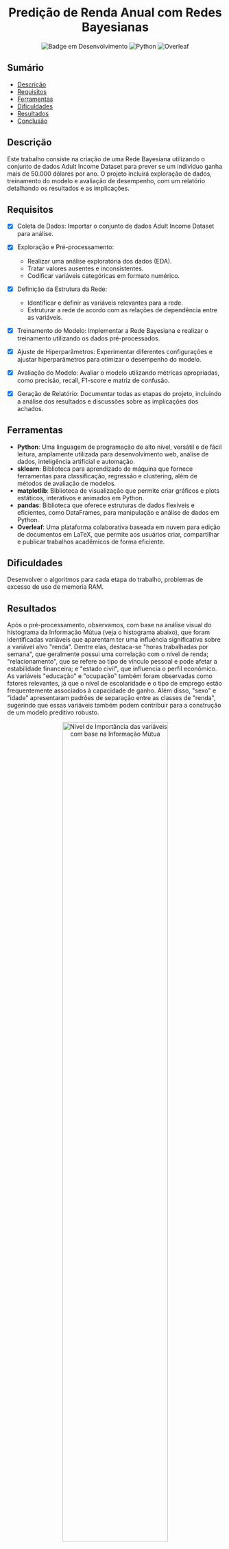 <h1 align="center"> Predição de Renda Anual com Redes Bayesianas </h1>

<div align="center">

![Badge em Desenvolvimento](http://img.shields.io/static/v1?label=STATUS&message=EM%20DESENVOLVIMENTO&color=GREEN&style=for-the-badge)
![Python](https://img.shields.io/badge/Python-3776AB?style=for-the-badge&logo=python&logoColor=white)
![Overleaf](https://img.shields.io/badge/Overleaf-47A141?style=for-the-badge&logo=Overleaf&logoColor=white)


</div>


## Sumário

* [Descrição](#descrição)
* [Requisitos](#requisitos)
* [Ferramentas](#ferramentas)
* [Dificuldades](#dificuldades)
* [Resultados](#resultados)
* [Conclusão](#conclusao)

## Descrição

Este trabalho consiste na criação de uma Rede Bayesiana utilizando o conjunto de dados Adult Income Dataset para prever se um indivíduo ganha mais de 50.000 dólares por ano. O projeto incluirá exploração de dados, treinamento do modelo e avaliação de desempenho, com um relatório detalhando os resultados e as implicações.

## Requisitos

- [x] Coleta de Dados: Importar o conjunto de dados Adult Income Dataset para análise.
- [x] Exploração e Pré-processamento: 
  - Realizar uma análise exploratória dos dados (EDA).
  - Tratar valores ausentes e inconsistentes.
  - Codificar variáveis categóricas em formato numérico.
- [x] Definição da Estrutura da Rede: 
  - Identificar e definir as variáveis relevantes para a rede.
  - Estruturar a rede de acordo com as relações de dependência entre as variáveis.
- [x] Treinamento do Modelo: Implementar a Rede Bayesiana e realizar o treinamento utilizando os dados pré-processados.
- [x] Ajuste de Hiperparâmetros: Experimentar diferentes configurações e ajustar hiperparâmetros para otimizar o desempenho do modelo.
- [x] Avaliação do Modelo: Avaliar o modelo utilizando métricas apropriadas, como precisão, recall, F1-score e matriz de confusão.
- [x] Geração de Relatório: Documentar todas as etapas do projeto, incluindo a análise dos resultados e discussões sobre as implicações dos achados.


## Ferramentas

- **Python**: Uma linguagem de programação de alto nível, versátil e de fácil leitura, amplamente utilizada para desenvolvimento web, análise de dados, inteligência artificial e automação.
- **sklearn**: Biblioteca para aprendizado de máquina que fornece ferramentas para classificação, regressão e clustering, além de métodos de avaliação de modelos.  
- **matplotlib**: Biblioteca de visualização que permite criar gráficos e plots estáticos, interativos e animados em Python.  
- **pandas**: Biblioteca que oferece estruturas de dados flexíveis e eficientes, como DataFrames, para manipulação e análise de dados em Python.
- **Overleaf**: Uma plataforma colaborativa baseada em nuvem para edição de documentos em LaTeX, que permite aos usuários criar, compartilhar e publicar trabalhos acadêmicos de forma eficiente.


## Dificuldades

Desenvolver o algoritmos para cada etapa do trabalho, problemas de excesso de uso de memoria RAM.


## Resultados

Após o pré-processamento, observamos, com base na análise visual do histograma da Informação Mútua (veja o histograma abaixo), que foram identificadas variáveis que aparentam ter uma influência significativa sobre a variável alvo "renda". Dentre elas, destaca-se "horas trabalhadas por semana", que geralmente possui uma correlação com o nível de renda; "relacionamento", que se refere ao tipo de vínculo pessoal e pode afetar a estabilidade financeira; e "estado civil", que influencia o perfil econômico. As variáveis "educação" e "ocupação" também foram observadas como fatores relevantes, já que o nível de escolaridade e o tipo de emprego estão frequentemente associados à capacidade de ganho. Além disso, "sexo" e "idade" apresentaram padrões de separação entre as classes de "renda", sugerindo que essas variáveis também podem contribuir para a construção de um modelo preditivo robusto.

<div align="center">


<img src="images/osimportantes.png" alt="Nível de Importância das variáveis com base na Informação Mútua" width="70%">

</div>

A estrutura da rede Bayesiana foi elaborada com o objetivo de capturar as relações de dependência entre as variáveis mais relevantes do conjunto de dados, utilizando duas abordagens distintas: o BIC Score e o K2 Score. A primeira estrutura, obtida com o BIC Score, é mais seletiva, conectando apenas as variáveis com dependências diretas mais significativas, resultando em uma rede menos densa e mais interpretável. Já a segunda estrutura, construída com o K2 Score, apresenta uma rede Bayesiana mais densa e complexa, onde praticamente todas as variáveis estão interligadas, permitindo capturar relações mais sutis entre as variáveis. Essa diferença ocorre porque o K2 Score é um critério que favorece redes mais complexas, sem penalizar tanto a inclusão de conexões adicionais como faz o BIC Score. Essas duas estruturas permitem comparar a simplicidade e a complexidade na modelagem das dependências probabilísticas, possibilitando uma análise mais completa da influência das variáveis sobre o modelo.

<div align="center">

<img src="images/bic_diagrama.png" alt="Estrutura BIC" width="45%">
<img src="images/k2_diagrama.png" alt="Estrutura K2" width="45%">

</div>

Com base nessa seleção, realizamos ajustes metodológicos adicionais para garantir a precisão e a interpretabilidade do modelo. Para o ajuste dos hiperparâmetros, utilizamos técnicas de otimização iterativa, visando balancear a complexidade do modelo e evitar o overfitting. Aplicamos também estratégias de treinamento com validação cruzada para avaliar a consistência do desempenho do modelo em diferentes subconjuntos dos dados. Essas escolhas metodológicas, apoiadas por uma análise visual prévia, foram essenciais para aumentar a robustez e a eficácia do modelo na tarefa de classificação da renda, assegurando que ele generalize bem em novos dados.

Após a criação do modelo, a rede foi treinada com o estimador de máxima verossimilhança, utilizando uma amostra de 22.000 registros para garantir uma visão abrangente dos dados. Em seguida, um cálculo final do BIC Score foi realizado para avaliar o desempenho da estrutura obtida. A inferência foi conduzida usando evidências específicas (estado civil = 28 e horas trabalhadas por semana = 44) para prever a variável alvo "renda", uma vez que essas variáveis demonstraram maior relevância na estrutura da rede.

Assim como no modelo BIC, o modelo K2 foi treinado com o estimador de máxima verossimilhança, utilizando uma amostra de 22.000 registros para uma análise mais detalhada. Em seguida, foi realizada uma inferência com evidências específicas (estado civil = 25 e horas trabalhadas por semana = 40) para prever a variável alvo "renda". Essas variáveis foram selecionadas pela sua alta relevância na estrutura do modelo, permitindo uma análise focada sobre o impacto desses fatores na previsão de renda.

Durante o processo de treinamento, foram realizadas variações nos hiperparâmetros relacionados à divisão dos dados em conjuntos de treinamento e teste, utilizando proporções de 20%, 30% e 40% para o conjunto de teste. Essas alterações permitiram avaliar a robustez do modelo em diferentes cenários e observar o impacto da quantidade de dados de teste nos resultados de previsão. Essa abordagem ajudou a garantir que os modelos fossem avaliados de forma abrangente, identificando a melhor proporção para manter o equilíbrio entre desempenho e precisão das inferências, especialmente na previsão da variável alvo "renda".


Os resultados das inferências dos modelos BIC Score e K2 Score indicaram como diferentes combinações das variáveis "relationship" e "hours-per-week" afetaram a probabilidade de alta renda ("income = 1"). Em ambos os modelos, observou-se que, em cenários de carga horária muito baixa (30 horas) e muito alta (60 horas) por semana, a probabilidade de uma renda maior que 50k alcançava 100%, independentemente do tipo de relacionamento. Isso sugeriu que esses extremos de carga horária estavam associados a uma maior probabilidade de estabilidade financeira.

No entanto, os modelos diferiram em sua interpretação para as cargas horárias intermediárias. O modelo BIC Score tendeu a produzir uma estrutura mais simples e atribuiu maior probabilidade a rendas baixas em valores intermediários de "hours-per-week", especialmente para alguns tipos de relacionamento. O modelo K2 Score, por outro lado, permitiu uma maior complexidade e mostrou variações mais pronunciadas nas probabilidades condicionais. Por exemplo, em "relationship = 2" e "hours-per-week = 44", o modelo K2 Score indicou uma probabilidade mais alta de renda menor que 50k ("income = 0"), enquanto o BIC Score apresentou um padrão mais estável.

Esses resultados combinados sugeriram que tanto o tipo de relacionamento quanto a carga horária afetaram as previsões de renda, com o BIC Score fornecendo uma visão mais simplificada e o K2 Score permitindo uma análise mais detalhada. Dessa forma, ambos os modelos contribuíram para uma compreensão abrangente do impacto dessas variáveis na renda, destacando a influência de cargas horárias extremas e a complexidade das relações nas horas intermediárias. A imagem a seguir apresenta um gráfico que ilustra as estruturas dos dois modelos, permitindo uma visualização direta das diferenças entre o BIC Score e o K2 Score. Essa visualização reforça as conclusões obtidas, evidenciando como cada modelo estruturou as conexões entre as variáveis para capturar as relações condicionais entre "relationship", "hours-per-week" e "income".

<div align="center">

<img src="images/treinamento_Bic.png" alt="Gráfico do Modelo BIC" width="45%">
<img src="images/treinamento_k2.png" alt="Gráfico do Modelo K2" width="45%">

</div>

A eficácia dos modelos BIC Score e K2 Score para a previsão de faixas de renda mostrou-se promissora, especialmente ao identificar padrões claros em extremos de carga horária (30 e 60 horas por semana) e sua associação com rendas altas. Os resultados das inferências permitiram observar que esses modelos conseguem captar as relações entre variáveis críticas, como "relationship" e "hours-per-week", e sua influência sobre a probabilidade de uma alta renda. O modelo BIC Score proporcionou uma estrutura simplificada, tornando-o vantajoso para uma interpretação mais rápida e geral. Em contraste, o K2 Score, com sua flexibilidade estrutural, ofereceu uma análise mais detalhada, capturando nuances adicionais entre diferentes tipos de relacionamentos e cargas horárias.

Os resultados da avaliação dos modelos com BIC Score e K2 Score demonstraram um desempenho bastante semelhante e satisfatório na tarefa de previsão de renda. A AUC próxima de 0.92 para ambos os modelos indica uma forte capacidade de separação entre as classes de renda, evidenciando que os modelos conseguem distinguir bem entre os indivíduos de alta e baixa renda com base nas variáveis selecionadas. Com acurácias de aproximadamente 89.8% e valores de Log-Loss próximos de 0.24, ambos os modelos mostraram ser consistentes, proporcionando previsões com alta precisão e baixas taxas de erro nas probabilidades.

As curvas ROC, exibidas na imagem com os gráficos de avaliação dos dois modelos, ilustram um comportamento semelhante entre eles, com ambos apresentando uma taxa de verdadeiro positivo (TPR) alta mesmo com uma taxa de falso positivo (FPR) relativamente baixa. Isso sugere que os modelos são eficazes em minimizar falsos positivos, reforçando a confiabilidade das previsões. Embora as diferenças entre os modelos sejam sutis, o BIC tende a favorecer uma estrutura mais simples, enquanto o K2 permite uma estrutura ligeiramente mais complexa, o que pode oferecer uma análise mais detalhada das interações entre variáveis, dependendo do objetivo específico da análise.


<div align="center">

<img src="images/bic_avaliacao.png" alt="Gráfico de Avaliação do Modelo BIC" width="45%">
<img src="images/k2_avaliacao.png" alt="Gráfico de Avaliação do Modelo K2" width="45%">

</div>

Esses resultados, combinados com as visualizações, indicam que tanto o BIC quanto o K2 são adequados para modelagem de renda, fornecendo insights

## Conclusão

